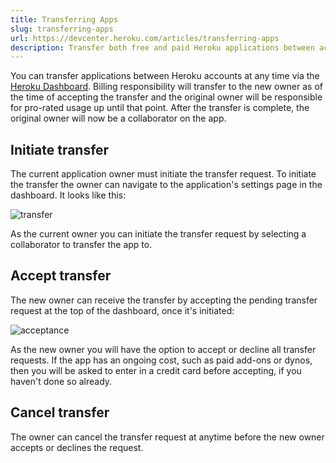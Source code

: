 ```yaml
---
title: Transferring Apps
slug: transferring-apps
url: https://devcenter.heroku.com/articles/transferring-apps
description: Transfer both free and paid Heroku applications between accounts at any time.
---
```


You can transfer applications between Heroku accounts at any time via the [Heroku Dashboard](https://dashboard.heroku.com). Billing responsibility will transfer to the new owner as of the time of accepting the transfer and the original owner will be responsible for pro-rated usage up until that point. After the transfer is complete, the original owner will now be a collaborator on the app.

## Initiate transfer

The current application owner must initiate the transfer request. To initiate the transfer the owner can navigate to the application's settings page in the dashboard. It looks like this:

![transfer](https://s3.amazonaws.com/heroku.devcenter/manual_uploads/owner-transfer.png)

As the current owner you can initiate the transfer request by selecting a collaborator to transfer the app to. 

## Accept transfer

The new owner can receive the transfer by accepting the pending transfer request at the top of the dashboard, once it's initiated:

![acceptance](https://s3.amazonaws.com/heroku.devcenter/manual_uploads/transfer-invite.png)

As the new owner you will have the option to accept or decline all transfer requests. If the app has an ongoing cost, such as paid add-ons or dynos, then you will be asked to enter in a credit card before accepting, if you haven't done so already.

## Cancel transfer

The owner can cancel the transfer request at anytime before the new owner accepts or declines the request. 